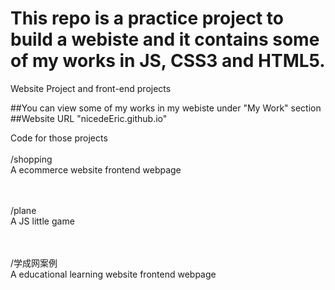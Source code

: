 # This repo is a practice project to build a webiste and it contains some of my works in JS, CSS3 and HTML5.
Website Project and front-end projects

##You can view some of my works in my webiste under "My Work" section
##Website URL "nicedeEric.github.io"

Code for those projects
<br/><br/>
/shopping
<br>
A ecommerce website frontend webpage

<br/><br/>
/plane
<br>
A JS little game

<br/><br/>
/学成网案例
<br>
A educational learning website frontend webpage
